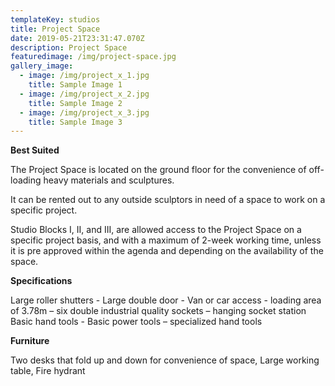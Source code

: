 ```yaml
---
templateKey: studios
title: Project Space
date: 2019-05-21T23:31:47.070Z
description: Project Space
featuredimage: /img/project-space.jpg
gallery_image:
  - image: /img/project_x_1.jpg
    title: Sample Image 1
  - image: /img/project_x_2.jpg
    title: Sample Image 2
  - image: /img/project_x_3.jpg
    title: Sample Image 3
---
```

**Best Suited** 



The Project Space is located on the ground floor for the convenience of off-loading heavy materials and sculptures.

It can be rented out to any outside sculptors in need of a space to work on a specific project.

Studio Blocks I, II, and III, are allowed access to the Project Space on a specific project basis, and with a maximum of 2-week working time, unless it is pre approved within the agenda and depending on the availability of the space.



**Specifications**

Large roller shutters - Large double door - Van or car access - loading area of 3.78m – six double industrial quality sockets – hanging socket station Basic hand tools - Basic power tools – specialized hand tools 



**Furniture**

Two desks that fold up and down for convenience of space, Large working table, Fire hydrant
